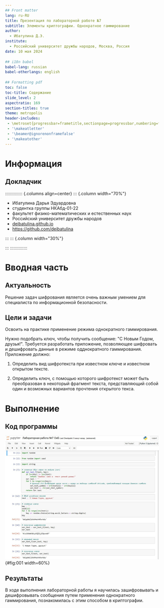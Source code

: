 ```yaml
---
## Front matter
lang: ru-RU
title: Презентация по лабораторной работе №7
subtitle: Элементы криптографии. Однократное гаммирование
author:
  - Ибатулина Д.Э.
institute:
  - Российский университет дружбы народов, Москва, Россия
date: 10 мая 2024

## i18n babel
babel-lang: russian
babel-otherlangs: english

## Formatting pdf
toc: false
toc-title: Содержание
slide_level: 2
aspectratio: 169
section-titles: true
theme: metropolis
header-includes:
 - \metroset{progressbar=frametitle,sectionpage=progressbar,numbering=fraction}
 - '\makeatletter'
 - '\beamer@ignorenonframefalse'
 - '\makeatother'
---
```


# Информация

## Докладчик

:::::::::::::: {.columns align=center}
::: {.column width="70%"}

  * Ибатулина Дарья Эдуардовна
  * студентка группы НКАбд-01-22
  * факультет физико-математических и естественных наук
  * Российский университет дружбы народов
  * [deibatulina.github.io](mailto:1132226434@pfur.ru)
  * <https://github.com/deibatulina>

:::
::: {.column width="30%"}

:::
::::::::::::::

# Вводная часть

## Актуальность

Решение задач шифрования является очень важным умением для специалиста по информационной безопасности.

## Цели и задачи

Освоить на практике применение режима однократного гаммирования.

Нужно подобрать ключ, чтобы получить сообщение: "С Новым Годом, друзья!". Требуется разработать приложение, позволяющее шифровать и дешифровать данные в режиме одднократного гаммирования. Приложение должно:

1. Определить вид шифротекста при известном ключе и известном открытом тексте.

2. Определить ключ, с помощью которого шифротекст может быть преобразован в некоторый фрагмент текста, представляющий собой один и возможных вариантов прочтения открытого текса.

# Выполнение

## Код программы

![Программный код](image/1.jpg){#fig:001 width=60%}

## Результаты

В ходе выполнения лабораторной работы я научилась зашифровывать и дешифровывать сообщения путем применения однократного гаммирования, познакомилась с этим способом в криптографии.



